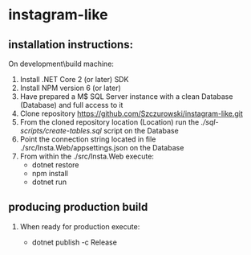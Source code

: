 # instagram-like

## installation instructions:

On development\build machine:
1. Install .NET Core 2 (or later) SDK
2. Install NPM version 6 (or later)
3. Have prepared a M$ SQL Server instance with a clean Database (Database) and full access to it
4. Clone repository https://github.com/Szczurowski/instagram-like.git 
5. From the cloned repository location (Location) run the *./sql-scripts/create-tables.sql* script on the Database
6. Point the connection string located in file ./src/Insta.Web/appsettings.json on the Database
6. From within the ./src/Insta.Web execute:
	- dotnet restore
	- npm install
	- dotnet run

## producing production build

1. When ready for production execute:

	- dotnet publish -c Release
